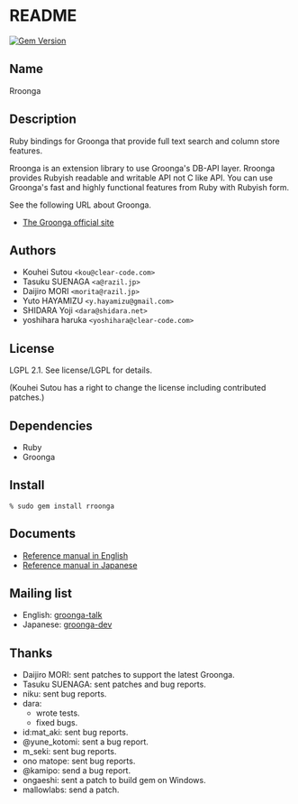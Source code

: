 # README

[![Gem Version](https://badge.fury.io/rb/rroonga.svg)](https://badge.fury.io/rb/rroonga)

## Name

Rroonga

## Description

Ruby bindings for Groonga that provide full text search and
column store features.

Rroonga is an extension library to use Groonga's DB-API
layer. Rroonga provides Rubyish readable and writable API
not C like API. You can use Groonga's fast and highly
functional features from Ruby with Rubyish form.

See the following URL about Groonga.

* [The Groonga official site](https://groonga.org/)

## Authors

* Kouhei Sutou `<kou@clear-code.com>`
* Tasuku SUENAGA `<a@razil.jp>`
* Daijiro MORI `<morita@razil.jp>`
* Yuto HAYAMIZU `<y.hayamizu@gmail.com>`
* SHIDARA Yoji `<dara@shidara.net>`
* yoshihara haruka `<yoshihara@clear-code.com>`

## License

LGPL 2.1. See license/LGPL for details.

(Kouhei Sutou has a right to change the license including
contributed patches.)

## Dependencies

* Ruby
* Groonga

## Install

    % sudo gem install rroonga

## Documents

* [Reference manual in English](https://ranguba.org/rroonga/en/)
* [Reference manual in Japanese](https://ranguba.org/rroonga/ja/)

## Mailing list

* English: [groonga-talk](https://lists.sourceforge.net/mailman/listinfo/groonga-talk)
* Japanese: [groonga-dev](https://lists.sourceforge.jp/mailman/listinfo/groonga-dev)

## Thanks

* Daijiro MORI: sent patches to support the latest Groonga.
* Tasuku SUENAGA: sent patches and bug reports.
* niku: sent bug reports.
* dara:
  * wrote tests.
  * fixed bugs.
* id:mat_aki: sent bug reports.
* @yune_kotomi: sent a bug report.
* m_seki: sent bug reports.
* ono matope: sent bug reports.
* @kamipo: send a bug report.
* ongaeshi: sent a patch to build gem on Windows.
* mallowlabs: send a patch.

